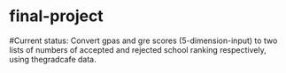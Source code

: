 # final-project
#Current status: Convert gpas and gre scores (5-dimension-input) to two lists of numbers of accepted and rejected school ranking respectively, using thegradcafe data.
